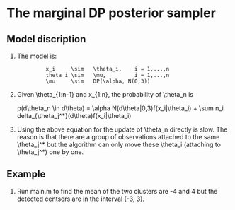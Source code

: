 # The marginal DP posterior sampler

## Model discription 

1. The model is:

                x_i     \sim   \theta_i,    i = 1,...,n
                theta_i \sim   \mu,         i = 1,...,n
                \mu     \sim   DP(\alpha, N(0,3))

2. Given \theta_{1:n-1} and x_{1:n}, the probability of \theta_n is 

    p(d\theta_n \in d\theta) = \alpha N(d\theta|0,3)f(x_i|\theta_i) + \sum n_i delta_{\theta_j^*}(d\theta)f(x_i|\theta_i)

3. Using the above equation for the update of \theta_n directly is slow. The reason is that there are a group of observations attached to the same \theta_j^* but the algorithm can only move these \theta_i (attaching to \theta_j^*) one by one. 

## Example

1. Run main.m to find the mean of the two clusters are -4 and 4 but the detected centsers are in the interval (-3, 3).
